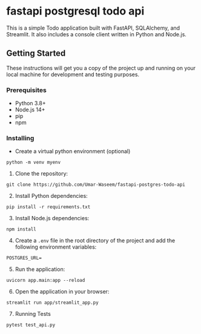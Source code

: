 # fastapi postgresql todo api

This is a simple Todo application built with FastAPI, SQLAlchemy, and Streamlit. It also includes a console client written in Python and Node.js.

## Getting Started

These instructions will get you a copy of the project up and running on your local machine for development and testing purposes.

### Prerequisites

- Python 3.8+
- Node.js 14+
- pip
- npm

### Installing

- Create a virtual python environment (optional)

```console
python -m venv myenv
```

1. Clone the repository:

```console
git clone https://github.com/Umar-Waseem/fastapi-postgres-todo-api
```

2. Install Python dependencies:

```console
pip install -r requirements.txt
```

3. Install Node.js dependencies:

```console
npm install
```

4. Create a `.env` file in the root directory of the project and add the following environment variables:

```env
POSTGRES_URL=
```

5. Run the application:

```console
uvicorn app.main:app --reload
```

6. Open the application in your browser:

```console
streamlit run app/streamlit_app.py
```

7. Running Tests

```console
pytest test_api.py
```
